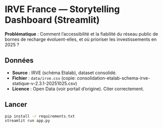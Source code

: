 # IRVE France — Storytelling Dashboard (Streamlit)

**Problématique** : Comment l’accessibilité et la fiabilité du réseau public de bornes de recharge évoluent-elles, et où prioriser les investissements en 2025 ?

## Données
- **Source** : IRVE (schéma Etalab), dataset consolidé.
- **Fichier** : `data/irve.csv` (copie: consolidation-etalab-schema-irve-statique-v-2.3.1-20251025.csv)
- **Licence** : Open Data (voir portail d’origine). Citer correctement.

## Lancer
```bash
pip install -r requirements.txt
streamlit run app.py
